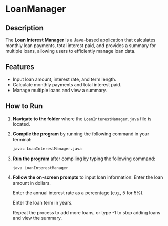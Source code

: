 # LoanManager

## Description

The **Loan Interest Manager** is a Java-based application that calculates monthly loan payments, total interest paid, and provides a summary for multiple loans, allowing users to efficiently manage loan data.

## Features

- Input loan amount, interest rate, and term length.
- Calculate monthly payments and total interest paid.
- Manage multiple loans and view a summary.

## How to Run

1. **Navigate to the folder** where the `LoanInterestManager.java` file is located.

2. **Compile the program** by running the following command in your terminal:

   ```bash
   javac LoanInterestManager.java
3. **Run the program** after compiling by typing the following command:
   ```bash
   java LoanInterestManager
   ```
4. **Follow the on-screen prompts** to input loan information:
   Enter the loan amount in dollars.

   Enter the annual interest rate as a percentage (e.g., 5 for 5%).
   
   Enter the loan term in years.
   
   Repeat the process to add more loans, or type -1 to stop adding loans and view the summary.
